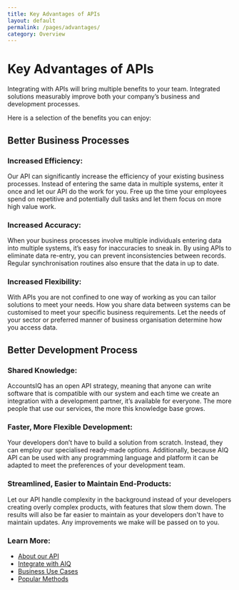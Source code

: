 ```yaml
---
title: Key Advantages of APIs
layout: default
permalink: /pages/advantages/
category: Overview
---
```


# Key Advantages of APIs

Integrating with APIs will bring multiple benefits to your team. Integrated solutions measurably improve both your company’s business  and development processes. 

Here is a selection of the benefits you can enjoy:

## Better Business Processes

### Increased Efficiency:
Our API can significantly increase the efficiency of your existing business processes. Instead of entering the same data in multiple systems, enter it once and let our API do the work for you. Free up the time your employees spend on repetitive and potentially dull tasks and let them focus on more high value work.
### Increased Accuracy:
When your business processes involve multiple individuals entering data into multiple systems, it’s easy for inaccuracies to sneak in. By using APIs to eliminate data re-entry, you can prevent inconsistencies between records. Regular synchronisation routines also ensure that the data in up to date.
### Increased Flexibility:
With APIs you are not confined to one way of working as you can tailor solutions to meet your needs. How you share data between systems can be customised to meet your specific business requirements. Let the needs of your sector or preferred manner of business organisation determine how you access data.

## Better Development Process

### Shared Knowledge:
AccountsIQ has an open API strategy, meaning that anyone can write software that is compatible with our system and each time we create an integration with a development partner, it’s available for everyone. The more people that use our services, the more this knowledge base grows.
### Faster, More Flexible Development:
Your developers don’t have to build a solution from scratch. Instead, they can employ our specialised ready-made options. Additionally, because AIQ API can be used with any programming language and platform it can be adapted to meet the preferences of your development team.
### Streamlined, Easier to Maintain End-Products:
Let our API handle complexity in the background instead of your developers creating overly complex products, with features that slow them down. The results will also be far easier to maintain as your developers don't have to maintain updates. Any improvements we make will be passed on to you.

### Learn More:
- [About our API](/index/)
- [Integrate with AIQ](/pages/integration/)
- [Business Use Cases](/pages/usecases/)
- [Popular Methods](/pages/datatypes/)






